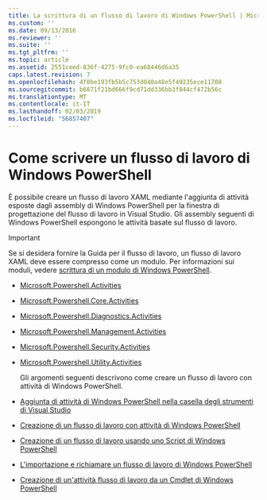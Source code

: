 ```yaml
---
title: La scrittura di un flusso di lavoro di Windows PowerShell | Microsoft Docs
ms.custom: ''
ms.date: 09/13/2016
ms.reviewer: ''
ms.suite: ''
ms.tgt_pltfrm: ''
ms.topic: article
ms.assetid: 2551ceed-836f-4275-9fc0-ea68446d6a35
caps.latest.revision: 7
ms.openlocfilehash: 4f0be193fb5b5c753d040a48e5f49235ece11708
ms.sourcegitcommit: b6871f21bd666f9cd71dd336bb3f844cf472b56c
ms.translationtype: MT
ms.contentlocale: it-IT
ms.lasthandoff: 02/03/2019
ms.locfileid: "56857407"
---
```

# <a name="writing-a-windows-powershell-workflow"></a>Come scrivere un flusso di lavoro di Windows PowerShell

È possibile creare un flusso di lavoro XAML mediante l'aggiunta di attività esposte dagli assembly di Windows PowerShell per la finestra di progettazione del flusso di lavoro in Visual Studio. Gli assembly seguenti di Windows PowerShell espongono le attività basate sul flusso di lavoro.

> [!IMPORTANT]
> Se si desidera fornire la Guida per il flusso di lavoro, un flusso di lavoro XAML deve essere compresso come un modulo. Per informazioni sui moduli, vedere [scrittura di un modulo di Windows PowerShell](../module/writing-a-windows-powershell-module.md).

- [Microsoft.Powershell.Activities](/dotnet/api/Microsoft.PowerShell.Activities)

- [Microsoft.Powershell.Core.Activities](/dotnet/api/Microsoft.PowerShell.Core.Activities)

- [Microsoft.Powershell.Diagnostics.Activities](/dotnet/api/Microsoft.PowerShell.Diagnostics.Activities)

- [Microsoft.Powershell.Management.Activities](/dotnet/api/Microsoft.PowerShell.Management.Activities)

- [Microsoft.Powershell.Security.Activities](/dotnet/api/Microsoft.PowerShell.Security.Activities)

- [Microsoft.Powershell.Utility.Activities](/dotnet/api/Microsoft.PowerShell.Utility.Activities)

  Gli argomenti seguenti descrivono come creare un flusso di lavoro con attività di Windows PowerShell.

- [Aggiunta di attività di Windows PowerShell nella casella degli strumenti di Visual Studio](./adding-windows-powershell-activities-to-the-visual-studio-toolbox.md)

- [Creazione di un flusso di lavoro con attività di Windows PowerShell](./creating-a-workflow-with-windows-powershell-activities.md)

- [Creazione di un flusso di lavoro usando uno Script di Windows PowerShell](./creating-a-workflow-by-using-a-windows-powershell-script.md)

- [L'importazione e richiamare un flusso di lavoro di Windows PowerShell](./importing-and-invoking-a-windows-powershell-workflow.md)

- [Creazione di un'attività flusso di lavoro da un Cmdlet di Windows PowerShell](./creating-a-workflow-activity-from-a-windows-powershell-cmdlet.md)